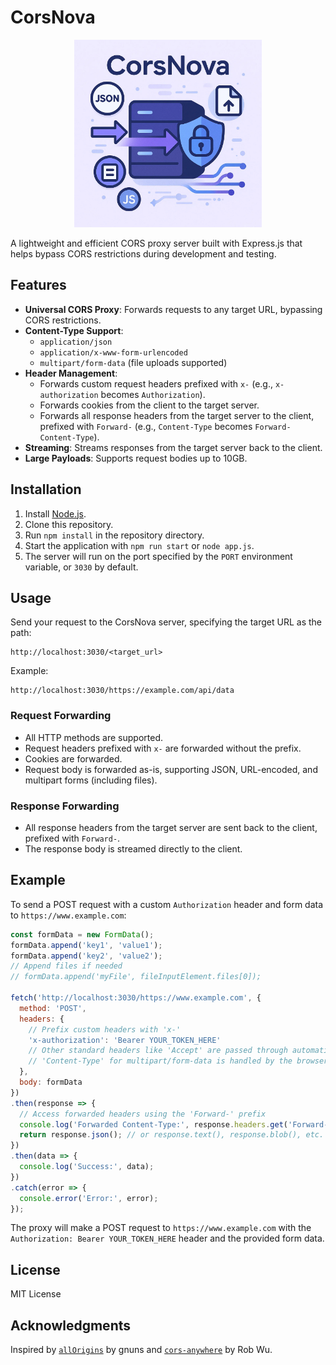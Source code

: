 # CorsNova
<p align="center">
  <img src="images/corsnova_image_aigen.webp" alt="CorsNova Image" style="max-height: 300px;">
</p>
A lightweight and efficient CORS proxy server built with Express.js that helps bypass CORS restrictions during development and testing.

## Features

- **Universal CORS Proxy**: Forwards requests to any target URL, bypassing CORS restrictions.
- **Content-Type Support**:
  - `application/json`
  - `application/x-www-form-urlencoded`
  - `multipart/form-data` (file uploads supported)
- **Header Management**:
  - Forwards custom request headers prefixed with `x-` (e.g., `x-authorization` becomes `Authorization`).
  - Forwards cookies from the client to the target server.
  - Forwards all response headers from the target server to the client, prefixed with `Forward-` (e.g., `Content-Type` becomes `Forward-Content-Type`).
- **Streaming**: Streams responses from the target server back to the client.
- **Large Payloads**: Supports request bodies up to 10GB.

## Installation

1. Install [Node.js](https://nodejs.org/).
2. Clone this repository.
3. Run `npm install` in the repository directory.
4. Start the application with `npm run start` or `node app.js`.
5. The server will run on the port specified by the `PORT` environment variable, or `3030` by default.

## Usage

Send your request to the CorsNova server, specifying the target URL as the path:

```
http://localhost:3030/<target_url>
```
Example:
```
http://localhost:3030/https://example.com/api/data
```


### Request Forwarding

- All HTTP methods are supported.
- Request headers prefixed with `x-` are forwarded without the prefix.
- Cookies are forwarded.
- Request body is forwarded as-is, supporting JSON, URL-encoded, and multipart forms (including files).

### Response Forwarding

- All response headers from the target server are sent back to the client, prefixed with `Forward-`.
- The response body is streamed directly to the client.

## Example

To send a POST request with a custom `Authorization` header and form data to `https://www.example.com`:

```javascript
const formData = new FormData();
formData.append('key1', 'value1');
formData.append('key2', 'value2');
// Append files if needed
// formData.append('myFile', fileInputElement.files[0]);

fetch('http://localhost:3030/https://www.example.com', {
  method: 'POST',
  headers: {
    // Prefix custom headers with 'x-'
    'x-authorization': 'Bearer YOUR_TOKEN_HERE'
    // Other standard headers like 'Accept' are passed through automatically
    // 'Content-Type' for multipart/form-data is handled by the browser/fetch
  },
  body: formData
})
.then(response => {
  // Access forwarded headers using the 'Forward-' prefix
  console.log('Forwarded Content-Type:', response.headers.get('Forward-Content-Type'));
  return response.json(); // or response.text(), response.blob(), etc.
})
.then(data => {
  console.log('Success:', data);
})
.catch(error => {
  console.error('Error:', error);
});
```

The proxy will make a POST request to `https://www.example.com` with the `Authorization: Bearer YOUR_TOKEN_HERE` header and the provided form data.


## License

MIT License

## Acknowledgments

Inspired by [`allOrigins`](https://github.com/gnuns/allOrigins) by gnuns and [`cors-anywhere`](https://github.com/Rob--W/cors-anywhere) by Rob Wu.